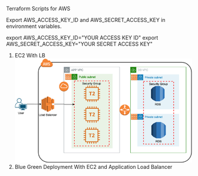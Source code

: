 Terraform Scripts for AWS 

Export AWS_ACCESS_KEY_ID and AWS_SECRET_ACCESS_KEY in environment variables.

export AWS_ACCESS_KEY_ID="YOUR ACCESS KEY ID"
export AWS_SECRET_ACCESS_KEY="YOUR SECRET ACCESS KEY"

1. EC2 With LB 
![EC2 With LB Diagram](/diagrams/EC2-with-LB.png)
2. Blue Green Deployment With EC2 and Application Load Balancer